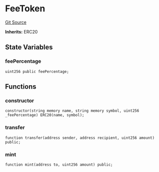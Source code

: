# FeeToken
[Git Source](https://github.com/passer-byzhang/AMM2/blob/35665b73bd26a411359cdea57f5b80d779f9c16b/contracts/mock/MockFeeERC20.sol)

**Inherits:**
ERC20


## State Variables
### feePercentage

```solidity
uint256 public feePercentage;
```


## Functions
### constructor


```solidity
constructor(string memory name, string memory symbol, uint256 _feePercentage) ERC20(name, symbol);
```

### transfer


```solidity
function transfer(address sender, address recipient, uint256 amount) public;
```

### mint


```solidity
function mint(address to, uint256 amount) public;
```

